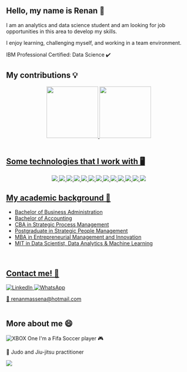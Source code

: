 
<h2>Hello, my name is Renan  👋</h2>


I am an analytics and data science student and am looking for job opportunities in this area to develop my skills.


I enjoy learning, challenging myself, and working in a team environment.


IBM Professional Certified: Data Science ✔️

<h2>My contributions 💡</h2>

<div align="center">
  <a href="https://github.com/renanmassena">
  <img height="140em" src="https://github-readme-stats.vercel.app/api?username=renanmassena&show_icons=true&theme=dark&include_all_commits=true&count_private=true"/>
  <img height="140em" src="https://github-readme-stats.vercel.app/api/top-langs/?username=renanmassena&layout=compact&langs_count=7&theme=dark"/>
</div>
</div>

<br>
<h2>Some technologies that I work with 🖥️</h2>
<p align="center">
<img src="https://img.shields.io/badge/Python%20-%23316192.svg?&style=flat-square&logo=Python&logoColor=white"/>
<img src="https://img.shields.io/badge/Pandas%20-%23316192.svg?&style=flat-square&logo=Pandas&logoColor=white"/>
<img src="https://img.shields.io/badge/Numpy%20-%23316192.svg?&style=flat-square&logo=Numpy&logoColor=white"/>
<img src="https://img.shields.io/badge/Scikit Learn%20-%23316192.svg?&style=flat-square&logo=Scikit Learn&logoColor=white"/>
<img src="https://img.shields.io/badge/TensorFlow%20-%23316192.svg?&style=flat-square&logo=TensorFlow&logoColor=white"/>
<img src="https://img.shields.io/badge/Plotly%20-%23316192.svg?&style=flat-square&logo=Plotly&logoColor=white"/>
<img src="https://img.shields.io/badge/Seaborn%20-%23316192.svg?&style=flat-square&logo=Seaborn&logoColor=white"/>
<img src="https://img.shields.io/badge/SQL%20-%23316192.svg?&style=flat-square&logo=SQL&logoColor=white"/>
<img src="https://img.shields.io/badge/-VSCode%20-%23316192.svg?&style=flat-square&logo=visual-studio-code&logoColor=white">
<img src="https://img.shields.io/badge/-Matplotlib%20-%23316192.svg?&style=flat-square&logo=Matplotlib&logoColor=white">
<img src="https://img.shields.io/badge/-PowerBI%20-%23316192.svg?&style=flat-square&logo=PowerBI&logoColor=white">
<img src="https://img.shields.io/badge/-Git%20-%23316192.svg?&style=flat-square&logo=Git&logoColor=white">
<img src="https://img.shields.io/badge/-Microsoft Excel%20-%23316192.svg?&style=flat-square&logo=Microsoft Excel&logoColor=white">
<br>


<h2>My academic background 📖 </h2>

* Bachelor of Business Administration
* Bachelor of Accounting
* CBA in Strategic Process Management
* Postgraduate in Strategic People Management
* MBA in Entrepreneurial Management and Innovation
* MIT in Data Scientist, Data Analytics & Machine Learning


<br>
<h2>Contact me! 💬</h2>
<a href="https://www.linkedin.com/in/renan-massena/"  >
    <img alt="LinkedIn" src="https://img.shields.io/badge/linkedin%20-%230077B5.svg?&style=for-the-badge&logo=linkedin&logoColor=white"/>
<a href="#"  >
    <img alt="WhatsApp" src="https://img.shields.io/badge/WhatsApp-25D366?style=for-the-badge&logo=whatsapp&logoColor=white"/>
    
:e-mail: renanmassena@hotmail.com
</a>       
<br>

<h2>More about me 😄 </h2>


<p><img alt="XBOX One" src="https://img.shields.io/badge/XBOX%20-%230070D1.svg?&style=for-the-badge&logo=XBOX&logoColor=white"/> I'm a Fifa Soccer player 🎮 </p>
<p>🥋 Judo and Jiu-jitsu practitioner </p>


![](https://komarev.com/ghpvc/?username=renanmassena&color=blue&style=flat)


<!--
**renanmassena/renanmassena** is a ✨ _special_ ✨ repository because its `README.md` (this file) appears on your GitHub profile.

Here are some ideas to get you started:

- 🔭 I’m currently working on ...
- 🌱 I’m currently learning ...
- 👯 I’m looking to collaborate on ...
- 🤔 I’m looking for help with ...
- 💬 Ask me about ...
- 📫 How to reach me: ...
- 😄 Pronouns: ...
- ⚡ Fun fact: ...

-->
